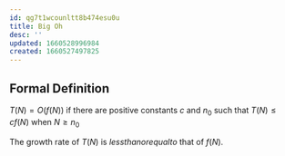 ```yaml
---
id: qg7t1wcounltt8b474esu0u
title: Big Oh
desc: ''
updated: 1660528996984
created: 1660527497825
---
```


## Formal Definition

$T(N) = O(f(N))$ if there are positive constants $c$ and $n_0$ such that $T(N) \leq cf(N)$ when $N \geq n_0$

The growth rate of $T(N)$ is $less than or equal to$ that of $f(N)$.